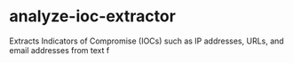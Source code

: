 # analyze-ioc-extractor
Extracts Indicators of Compromise (IOCs) such as IP addresses, URLs, and email addresses from text f
